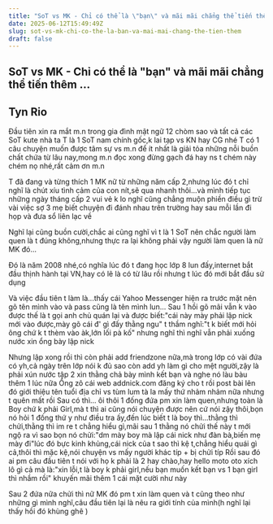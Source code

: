 ```yaml
---
title: "SoT vs MK - Chỉ có thể là \"bạn\" và mãi mãi chẳng thể tiến thêm ..."
date: 2025-06-12T15:49:49Z
slug: sot-vs-mk-chi-co-the-la-ban-va-mai-mai-chang-the-tien-them
draft: false
---
```


## SoT vs MK - Chỉ có thể là "bạn" và mãi mãi chẳng thể tiến thêm ...

## Tyn Rio

Đầu tiên xin ra mắt  m.n trong gia đình mật ngữ 12 chòm sao và tất cả các SoT kute nhà ta 
T là 1 SoT nam chính gốc,k lai tạp vs KN hay CG nhé 
T có 1 câu chuyện muốn được tâm sự vs m.n để ít nhất là giải tỏa những nỗi buồn chất chứa từ lâu nay,mong m.n đọc xong đừng gạch đá hay ns t chém này chém nọ nhé,rất cảm ơn m.n 
 
 
T đã đang và từng thích 1 MK nữ từ những năm cấp 2,nhưng lúc đó t chỉ nghĩ là chút xíu tình cảm của con nít,sẽ qua nhanh thôi...và mình tiếp tục những ngày tháng cấp 2 vui vẻ k lo nghĩ cũng chẳng muộn phiền điều gì trừ vài việc sợ 3 mẹ biết chuyện đi đánh nhau trên trường hay sau mỗi lần đi họp và đưa sổ liên lạc về 
 
 
Nghĩ lại cũng buồn cười,chắc ai cũng nghĩ vì t là 1 SoT nên chắc người làm quen là t đúng không,nhưng thực ra lại không phải vậy  người làm quen là nữ MK đó...
 
 
Đó là năm 2008 nhé,có nghĩa lúc đó t đang học lớp 8 lun đấy,internet bắt đầu thịnh hành tại VN,hay có lẽ là có từ lâu rồi nhưng t lúc đó mới bắt đầu sử dụng
 
 
Và việc đầu tiên t làm là...thấy cái Yahoo Messenger hiện ra trước mặt nên gõ tên mình vào  và pass cũng là tên mình lun...
Sau 1 hồi gõ mãi vẫn k vào được thế là t gọi anh chủ quán lại và được biết:"cái này mày phải lập nick mới vào được,mày gõ cái đ' gì đấy thằng ngu"  t thầm nghĩ:"t k biết mới hỏi ông chứ k t thèm vào àk,lớn lối pà kố"
nhưng nghĩ thì nghĩ vẫn phải xuống nước xin ổng bày lập nick
 
 
Nhưng lập xong rồi thì còn phải add friendzone nữa,mà trong lớp có vài đứa có yh,cả ngày trên lớp nói k đủ sao còn add yh làm gì cho mệt người,zậy là phải xún nước tập 2 xin thằng chả bày mình kết bạn và nghe nó làu bàu thêm 1 lúc nữa
Ổng zô cái web addnick.com đăng ký cho t rồi post bài lên đó giới thiệu tên tuổi địa chỉ vs tùm lum tà la mấy thứ nhảm nhảm nữa nhưng t quên mất rồi
Sau có thì... ôi thôi 1 đống đứa pm xin làm quen,nhưng toàn là Boy chứ k phải Girl,mà t thì ai cũng nói chuyện được nên cứ nói zậy thôi,bọn nó hỏi 1 đống thứ y như điều tra ấy,đến lúc biết t là boy thì...thằng thì chửi,thằng thì im re  t chẳng hiểu gì,mãi sau 1 thằng nó chửi thế này t mới ngộ ra vì sao bọn nó chửi:"dm mày boy mà lập cái nick như đàn bà,biến mẹ mày đi"lúc đó bực kinh khủng,cái nick của t sao thì kệ t,chẳng hiểu quái gì cả,thôi thì mặc kệ,nói chuyện vs mấy người khác típ + bị chửi típ 
Rồi sau đó ai pm câu đầu tiên t nói với họ k phải là 2 hay chào,hay hello moto oto xích lô gì cả mà là:"xin lỗi,t là boy k phải girl,nếu bạn muốn kết bạn vs 1 bạn girl thì nhầm rồi" khuyến mãi thêm 1 cái mặt cười như này
 
Sau 2 đứa nữa chửi thì nữ MK đó pm t xin làm quen và t cũng theo như những gì mình nghĩ,câu đầu tiên lại là nêu ra giới tính của mình(h nghĩ lại thấy hồi đó khùng ghê )
